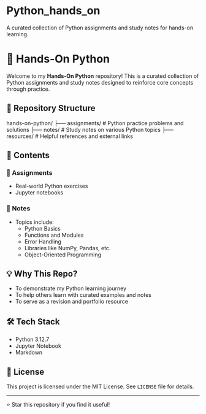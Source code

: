 # Python_hands_on
A curated collection of Python assignments and study notes for hands-on learning.

# 🐍 Hands-On Python

Welcome to my **Hands-On Python** repository! 
This is a curated collection of Python assignments and study notes designed to reinforce core concepts through practice.


## 📂 Repository Structure

hands-on-python/
├── assignments/     # Python practice problems and solutions
├── notes/           # Study notes on various Python topics
├── resources/       # Helpful references and external links


## 📘 Contents

### 🔸 Assignments

- Real-world Python exercises
- Jupyter notebooks

### 🔸 Notes

- Topics include:
  - Python Basics
  - Functions and Modules
  - Error Handling
  - Libraries like NumPy, Pandas, etc.
  - Object-Oriented Programming

## 💡 Why This Repo?

- To demonstrate my Python learning journey
- To help others learn with curated examples and notes
- To serve as a revision and portfolio resource

## 🛠️ Tech Stack
- Python 3.12.7
- Jupyter Notebook
- Markdown

## 📜 License
This project is licensed under the MIT License. See `LICENSE` file for details.

---
⭐ Star this repository if you find it useful!
